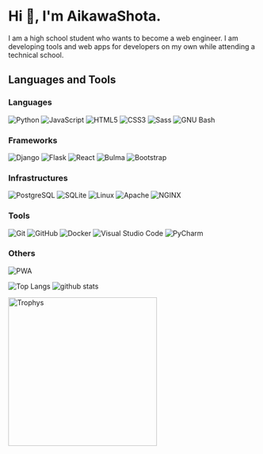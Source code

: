 # Hi 👋, I'm AikawaShota.

I am a high school student who wants to become a web engineer.
I am developing tools and web apps for developers on my own while attending a technical school.

## Languages and Tools
### Languages
<p style="display: inline">
    <img src="https://img.shields.io/badge/-Python-3776AB.svg?logo=Python&style=for-the-badge&logoColor=fff" alt="Python">
    <img src="https://img.shields.io/badge/-JavaScript-F7DF1E.svg?logo=JavaScript&style=for-the-badge&logoColor=000" alt="JavaScript">
    <img src="https://img.shields.io/badge/-HTML5-E34F26.svg?logo=HTML5&style=for-the-badge&logoColor=fff" alt="HTML5">
    <img src="https://img.shields.io/badge/-CSS3-1572B6.svg?logo=CSS3&style=for-the-badge&logoColor=fff" alt="CSS3">
    <img src="https://img.shields.io/badge/-Sass-CC6699.svg?logo=Sass&style=for-the-badge&logoColor=fff" alt="Sass">
    <img src="https://img.shields.io/badge/-GNU Bash-4EAA25.svg?logo=GNU Bash&style=for-the-badge&logoColor=fff" alt="GNU Bash">
</p>

### Frameworks
<p style="display: inline">
    <img src="https://img.shields.io/badge/-Django-092E20.svg?logo=Django&style=for-the-badge&logoColor=fff" alt="Django">
    <img src="https://img.shields.io/badge/-Flask-000.svg?logo=Flask&style=for-the-badge&logoColor=fff" alt="Flask">
    <img src="https://img.shields.io/badge/-React-61DAFB.svg?logo=React&style=for-the-badge&logoColor=000" alt="React">
    <img src="https://img.shields.io/badge/-Bulma-00D1B2.svg?logo=Bulma&style=for-the-badge&logoColor=fff" alt="Bulma">
    <img src="https://img.shields.io/badge/-Bootstrap-7952B3.svg?logo=Bootstrap&style=for-the-badge&logoColor=fff" alt="Bootstrap">
</p>

### Infrastructures
<p style="display: inline">
    <img src="https://img.shields.io/badge/-PostgreSQL-4169E1.svg?logo=PostgreSQL&style=for-the-badge&logoColor=fff" alt="PostgreSQL">
    <img src="https://img.shields.io/badge/-SQLite-003B57.svg?logo=SQLite&style=for-the-badge&logoColor=fff" alt="SQLite">
    <img src="https://img.shields.io/badge/-Linux-FCC624.svg?logo=Linux&style=for-the-badge&logoColor=000" alt="Linux">
    <img src="https://img.shields.io/badge/-Apache-D22128.svg?logo=Apache&style=for-the-badge&logoColor=fff" alt="Apache">
    <img src="https://img.shields.io/badge/-NGINX-009639.svg?logo=NGINX&style=for-the-badge&logoColor=fff" alt="NGINX">
</p>

### Tools
<p style="display: inline">
    <img src="https://img.shields.io/badge/-Git-F05032.svg?logo=Git&style=for-the-badge&logoColor=fff" alt="Git">
    <img src="https://img.shields.io/badge/-GitHub-181717.svg?logo=GitHub&style=for-the-badge&logoColor=fff" alt="GitHub">
    <img src="https://img.shields.io/badge/-Docker-2496ED.svg?logo=Docker&style=for-the-badge&logoColor=fff" alt="Docker">
    <img src="https://img.shields.io/badge/-Visual Studio Code-007ACC.svg?logo=Visual Studio Code&style=for-the-badge&logoColor=fff" alt="Visual Studio Code">
    <img src="https://img.shields.io/badge/-PyCharm-000.svg?logo=PyCharm&style=for-the-badge&logoColor=fff" alt="PyCharm">
</p>

### Others
<p style="display: inline">
    <img src="https://img.shields.io/badge/-PWA-5A0FC8.svg?logo=PWA&style=for-the-badge&logoColor=fff" alt="PWA">
</p>

<p align="left">
    <img alt="Top Langs" src="https://github-readme-stats.vercel.app/api/top-langs/?username=AikawaShota&theme=github_dark&show_icons=true">
    <img alt="github stats" src="https://github-readme-stats.vercel.app/api?username=AikawaShota&theme=github_dark&show_icons=true">
</p>

<img alt="Trophys" height="300px" src="https://github-profile-trophy.vercel.app/?username=AikawaShota&theme=darkhub&column=4">
